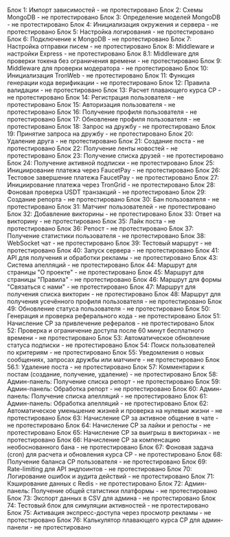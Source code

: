 Блок 1: Импорт зависимостей - не протестировано
Блок 2: Схемы MongoDB - не протестировано
Блок 3: Определение моделей MongoDB - не протестировано
Блок 4: Инициализация окружения и сервера - не протестировано
Блок 5: Настройка логирования - не протестировано
Блок 6: Подключение к MongoDB - не протестировано
Блок 7: Настройка отправки писем - не протестировано
Блок 8: Middleware и настройки Express - не протестировано
Блок 8.1: Middleware для проверки токена без ограничения времени - не протестировано
Блок 9: Middleware для проверки модератора - не протестировано
Блок 10: Инициализация TronWeb - не протестировано
Блок 11: Функция генерации кода верификации - не протестировано
Блок 12: Правила валидации - не протестировано
Блок 13: Расчет плавающего курса CP - не протестировано
Блок 14: Регистрация пользователя - не протестировано
Блок 15: Авторизация пользователя - не протестировано
Блок 16: Получение профиля пользователя - не протестировано
Блок 17: Обновление профиля пользователя - не протестировано
Блок 18: Запрос на дружбу - не протестировано
Блок 19: Принятие запроса на дружбу - не протестировано
Блок 20: Удаление друга - не протестировано
Блок 21: Создание поста - не протестировано
Блок 22: Получение ленты новостей - не протестировано
Блок 23: Получение списка друзей - не протестировано
Блок 24: Получение активной подписки - не протестировано
Блок 25: Инициирование платежа через FaucetPay - не протестировано
Блок 26: Тестовое завершение платежа FaucetPay - не протестировано
Блок 27: Инициирование платежа через TronGrid - не протестировано
Блок 28: Фоновая проверка USDT транзакций - не протестировано
Блок 29: Создание репорта - не протестировано
Блок 30: Бан пользователя - не протестировано
Блок 31: Матчинг пользователей - не протестировано
Блок 32: Добавление викторины - не протестировано
Блок 33: Ответ на викторину - не протестировано
Блок 35: Лайк поста - не протестировано
Блок 36: Репост - не протестировано
Блок 37: Получение статистики пользователя - не протестировано
Блок 38: WebSocket чат - не протестировано
Блок 39: Тестовый маршрут - не протестировано
Блок 40: Запуск сервера - не протестировано
Блок 41: API для получения и обработки рекламы - не протестировано
Блок 43: Система апелляций - не протестировано
Блок 44: Маршрут для страницы "О проекте" - не протестировано
Блок 45: Маршрут для страницы "Правила" - не протестировано
Блок 46: Маршрут для формы "Связаться с нами" - не протестировано
Блок 47: Маршрут для получения списка викторин - не протестировано
Блок 48: Маршрут для получения усечённого профиля пользователя - не протестировано
Блок 49: Обновление статуса пользователя - не протестировано
Блок 50: Генерация и проверка реферального кода - не протестировано
Блок 51: Начисление CP за привлечение рефералов - не протестировано
Блок 52: Проверка и ограничение доступа после 60 минут бесплатного времени - не протестировано
Блок 53: Автоматическое обновление статуса подписки - не протестировано
Блок 54: Поиск пользователей по критериям - не протестировано
Блок 55: Уведомления о новых сообщениях, запросах дружбы или матчинге - не протестировано
Блок 56.1: Удаление поста - не протестировано
Блок 57: Комментарии к постам (создание, получение, удаление) - не протестировано
Блок 58: Админ-панель: Получение списка репорт - не протестировано
Блок 59: Админ-панель: Обработка репорт - не протестировано
Блок 60: Админ-панель: Получение списка апелляций - не протестировано
Блок 61: Админ-панель: Обработка апелляций - не протестировано
Блок 62: Автоматическое уменьшение жизней и проверка на нулевые жизни - не протестировано
Блок 63: Начисление CP за активное общение в чате - не протестировано
Блок 64: Начисление CP за лайки и репосты - не протестировано
Блок 65: Начисление CP за выигрыш в викторинах - не протестировано
Блок 66: Начисление CP за компенсацию необоснованного бана - не протестировано
Блок 67: Фоновая задача (cron) для расчета и обновления курса CP - не протестировано
Блок 68: Получение баланса CP пользователя - не протестировано
Блок 69: Rate-limiting для API эндпоинтов - не протестировано
Блок 70: Логирование ошибок и аудита действий - не протестировано
Блок 71: Кэширование данных с Redis - не протестировано
Блок 72: Админ-панель: Получение общей статистики платформы - не протестировано
Блок 73: Экспорт данных в CSV для админа - не протестировано
Блок 74: Тестовый блок для симуляции активностей - не протестировано
Блок 75: Активация экспресс-доступа через просмотр рекламы - не протестировано
Блок 76: Калькулятор плавающего курса CP для админ-панели - не протестировано